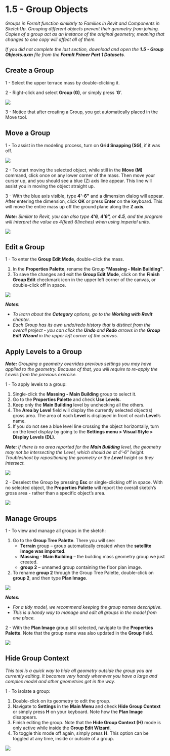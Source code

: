 # 1.5 - Group Objects

_Groups in FormIt function similarly to Families in Revit and Components in SketchUp. Grouping different objects prevent their geometry from joining. Copies of a group act as an instance of the original geometry, meaning that changes to one copy will affect all of them._

_If you did not complete the last section, download and open the_ _**1.5 - Group Objects.axm**_ _file from the_ _**FormIt Primer Part 1 Datasets**._

## **Create a Group**

1 - Select the upper terrace mass by double-clicking it.

2 - Right-click and select **Group (G)**, or simply press ‘**G**’.

![](<../../.gitbook/assets/0 (1).jpeg>)

3 - Notice that after creating a Group, you get automatically placed in the Move tool.

## **Move a Group**

1 - To assist in the modeling process, turn on **Grid Snapping (SG)**, if it was off.

![](<../../.gitbook/assets/1 (14).png>)

2 - To start moving the selected object, while still in the **Move (M)** command, click once on any lower corner of the mass. Then move your cursor up, and you should see a blue (Z) axis line appear. This line will assist you in moving the object straight up.

3 - With the blue axis visible, type **4'-6"** and a dimension dialog will appear. After entering the dimension, click **OK** or press **Enter** on the keyboard. This will move the entire mass up off the ground plane along the **Z axis**.

_**Note:**_ _Similar to Revit, you can also type_ _**4’6**,_ _**4’6”,**_ _or_ _**4.5**, and the program will interpret the value as 4(feet) 6(inches) when using imperial units._

![](<../../.gitbook/assets/2 (2).png>)

## **Edit a Group**

1 - To enter the **Group Edit Mode**, double-click the mass.

1. In the **Properties Palette**, rename the Group **"Massing - Main Building"**.
2. To save the changes and exit the **Group Edit Mode**, click on the **Finish Group Edit** checkmark icon in the upper left corner of the canvas, or double-click off in space.

![](<../../.gitbook/assets/3 (12) (1).png>)

_**Notes**:_

* _To learn about the_ _**Category**_ _options, go to the_ _**Working with Revit**_ _chapter._‌
* _Each Group has its own undo/redo history that is distinct from the overall project - you can click the_ _**Undo**_ _and_ _**Redo**_ _arrows in the_ _**Group Edit Wizard**_ _in the upper left corner of the canvas._

## **Apply Levels to a Group**

_**Note:**_ _Grouping a geometry overrides previous settings you may have applied to the geometry. Because of that, you will require to re-apply the Levels from the previous exercise._

1 - To apply levels to a group:

1. Single-click the **Massing** **- Main Building** group to select it.
2. Go to the **Properties Palette** and check **Use Levels.**
3. Keep only the **Main Building** level by unchecking all the others.
4. The **Area by Level** field will display the currently selected object(s) gross area. The area of each **Level** is displayed in front of each **Level**’s name.
5. If you do not see a blue level line crossing the object horizontally, turn on the level display by going to the **Settings menu > Visual Style > Display Levels (DL).**

_**Note**: If there is no area reported for the_ _**Main Building**_ _level, the geometry may not be intersecting the Level, which should be at 4’-6” height. Troubleshoot by repositioning the geometry or the_ _**Level**_ _height so they intersect._

![](../../.gitbook/assets/levels-to-groups.png)

2 - Deselect the Group by pressing **Esc** or single-clicking off in space. With no selected object, the **Properties Palette** will report the overall sketch’s gross area - rather than a specific object’s area.

![](<../../.gitbook/assets/5 (15).png>)

## **Manage Groups**

1 - To view and manage all groups in the sketch:

1. Go to the **Group Tree Palette**. There you will see:
   * **Terrain** group – group automatically created when the **satellite image was imported**.
   * **Massing - Main Building** – the building mass geometry group we just created.
   * **group 2** – unnamed group containing the floor plan image.
2. To rename **group 2** through the Group Tree Palette, double-click on **group 2**, and then type **Plan Image**.

![](<../../.gitbook/assets/6 (4).png>)

_**Notes:**_

* _For a tidy model, we recommend keeping the group names descriptive._
* _This is a handy way to manage and edit all groups in the model from one place._

2 - With the **Plan Image** group still selected, navigate to the **Properties Palette**. Note that the group name was also updated in the **Group** field.

![](<../../.gitbook/assets/7 (11).png>)

## **Hide Group Context**

_This tool is a quick way to hide all geometry outside the group you are currently editing. It becomes very handy whenever you have a large and complex model and other geometries get in the way._

1 - To isolate a group:

1. Double-click on its geometry to edit the group.
2. Navigate to **Settings** in the **Main Menu** and check **Hide Group Context** or simply press **H** on your keyboard. Note how the **Plan Image** disappears.
3. Finish editing the group. Note that the **Hide Group Context (H)** mode is only active while inside the **Group Edit Wizard**.
4. To toggle this mode off again, simply press **H**. This option can be toggled at any time, inside or outside of a group.

![](<../../.gitbook/assets/8 (5).png>)
